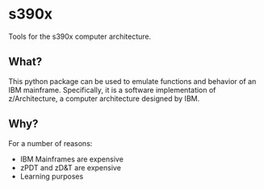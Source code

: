 # s390x
Tools for the s390x computer architecture.

## What?
This python package can be used to emulate functions and behavior
of an IBM mainframe. Specifically, it is a software implementation
of z/Architecture, a computer architecture designed by IBM.

## Why?
For a number of reasons:
* IBM Mainframes are expensive
* zPDT and zD&T are expensive
* Learning purposes
